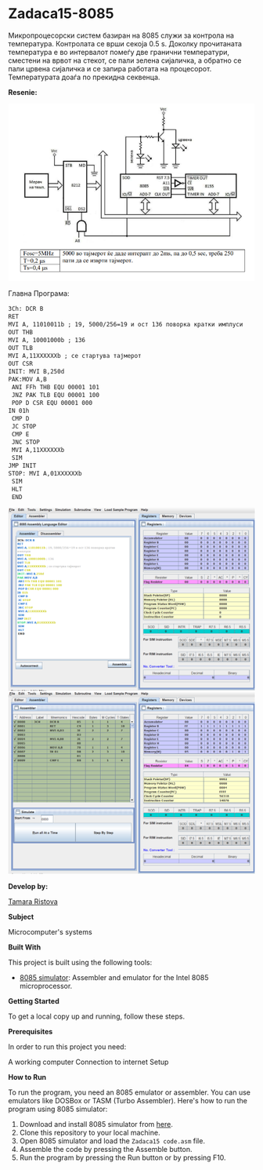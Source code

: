 # Zadaca15-8085

Микропроцесорски систем базиран на 8085 служи за
контрола на температура. Контролата се врши секоја 0.5 s.
Доколку прочитаната температура е во интервалот помеѓу
две гранични температури, сместени на врвот на стекот, се
пали зелена сијаличка, а обратно се пали црвена сијаличка и
се запира работата на процесорот. Температурата доаѓа по
прекидна секвенца. 

**Resenie:**


![Screenshot (1)](https://github.com/Ristova123/Zadaca15-8085/blob/main/Diagram%2015.png)

Главна Програма:
```
3Ch: DCR B
RET 
MVI A, 11010011b ; 19, 5000/256=19 и ост 136 поворка кратки имплуси
OUT THB
MVI A, 10001000b ; 136
OUT TLB
MVI A,11XXXXXXb ; се стартува тајмерот
OUT CSR
INIT: MVI B,250d
PAK:MOV A,B
 ANI FFh THB EQU 00001 101
 JNZ PAK TLB EQU 00001 100
 POP D CSR EQU 00001 000
IN 01h
 CMP D
 JC STOP
 CMP E
 JNC STOP
 MVI A,11XXXXXXb
 SIM 
JMP INIT
STOP: MVI A,01XXXXXXb
 SIM
 HLT
 END 
```

 ![Screenshot (2)](https://github.com/Ristova123/Zadaca15-8085/blob/main/Code%2015.png)
 ![Screenshot (3)](https://github.com/Ristova123/Zadaca15-8085/blob/main/Code%2015.1.png)
 
**Develop by:**

[Tamara Ristova ](https://github.com/Ristova123)


**Subject**

Microcomputer's systems

**Built With**

This project is built using the following tools:

- [8085 simulator](https://github.com/8085simulator/8085simulator.github.io?tab=readme-ov-file): Assembler and emulator for the Intel 8085 microprocessor.

**Getting Started**

To get a local copy up and running, follow these steps.

**Prerequisites**

In order to run this project you need:

A working computer
Connection to internet
Setup

**How to Run**

To run the program, you need an 8085 emulator or assembler. You can use emulators like DOSBox or TASM (Turbo Assembler). Here's how to run the program using 8085 simulator:

1. Download and install 8085 simulator from [here](https://github.com/8085simulator/8085simulator.github.io?tab=readme-ov-file).
2. Clone this repository to your local machine.
3. Open 8085 simulator and load the `Zadaca15 code.asm` file.
4. Assemble the code by pressing the Assemble button.
5. Run the program by pressing the Run button or by pressing F10.
